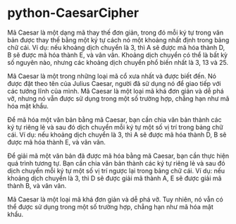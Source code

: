 # python-CaesarCipher

Mã Caesar là một dạng mã thay thế đơn giản, trong đó mỗi ký tự trong văn bản được thay thế bằng một ký tự cách nó một khoảng nhất định trong bảng chữ cái. Ví dụ: nếu khoảng dịch chuyển là 3, thì A sẽ được mã hóa thành D, B sẽ được mã hóa thành E, và vân vân. Khoảng dịch chuyển có thể là bất kỳ số nguyên nào, nhưng các khoảng dịch chuyển phổ biến nhất là 3, 13 và 25.

Mã Caesar là một trong những loại mã cổ xưa nhất và được biết đến. Nó được đặt theo tên của Julius Caesar, người đã sử dụng nó để giao tiếp với các tướng lĩnh của mình. Mã Caesar là một loại mã khá đơn giản và dễ phá vỡ, nhưng nó vẫn được sử dụng trong một số trường hợp, chẳng hạn như mã hóa mật khẩu.

Để mã hóa một văn bản bằng mã Caesar, bạn cần chia văn bản thành các ký tự riêng lẻ và sau đó dịch chuyển mỗi ký tự một số vị trí trong bảng chữ cái. Ví dụ: nếu khoảng dịch chuyển là 3, thì A sẽ được mã hóa thành D, B sẽ được mã hóa thành E, và vân vân.

Để giải mã một văn bản đã được mã hóa bằng mã Caesar, bạn cần thực hiện quá trình tương tự. Bạn cần chia văn bản thành các ký tự riêng lẻ và sau đó dịch chuyển mỗi ký tự một số vị trí ngược lại trong bảng chữ cái. Ví dụ: nếu khoảng dịch chuyển là 3, thì D sẽ được giải mã thành A, E sẽ được giải mã thành B, và vân vân.

Mã Caesar là một loại mã khá đơn giản và dễ phá vỡ. Tuy nhiên, nó vẫn có thể được sử dụng trong một số trường hợp, chẳng hạn như mã hóa mật khẩu.
